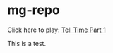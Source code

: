 # mg-repo

Click here to play: [Tell Time Part 1](https://tech-g2k.github.io/mg-repo/Tell-Time-Part-1/)

This is a test.
